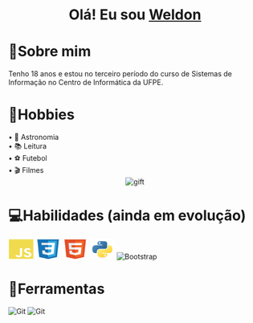 <div>
  
  <h1 align="center">
    Olá! Eu sou
    <a href="https://www.cin.ufpe.br/~wpb/">Weldon</a>
    
<h3 style="text-align: center; font-size: 26; line-height: 1.6; font-weight: bold;">
  <h1> 🚶Sobre mim </h1>
  Tenho 18 anos e estou no terceiro período do curso de Sistemas de Informação no Centro de Informática da UFPE. <br>
  <h1>🍃Hobbies</h1>
  • 🌌 Astronomia <br>
  • 📚 Leitura <br>
  • ⚽️ Futebol <br>
  • 🎬 Filmes
</h3>

<div align="center">
  <img alt="gift" height="250" width="350" src="https://user-images.githubusercontent.com/74038190/235224431-e8c8c12e-6826-47f1-89fb-2ddad83b3abf.gif">
</div>

<div>
  <h1>💻Habilidades (ainda em evolução)</h1>
  <p style="font-size: 24; font-weight: bold;"></p>
  <img alt="JavaScript" height="40" width="50" src="https://raw.githubusercontent.com/devicons/devicon/master/icons/javascript/javascript-plain.svg">
  <img alt="HTML" height="40" width="50" src="https://raw.githubusercontent.com/devicons/devicon/master/icons/css3/css3-original.svg">
  <img alt="CSS" height="40" width="50" src="https://raw.githubusercontent.com/devicons/devicon/master/icons/html5/html5-original.svg">
  <img alt="Python" height="40" width="50" src="https://raw.githubusercontent.com/devicons/devicon/master/icons/python/python-original.svg">
  <img alt="Bootstrap" height="40" width="50" src="https://ww1.freelogovectors.net/wp-content/uploads/2022/10/bootstrap-logo-freelogovectors.net_.png?lossy=1&ssl=1">
</div>

<div>
    <h1>🔧Ferramentas</h1>
    <img alt="Git" height="40" width="50" src="https://camo.githubusercontent.com/38827655e1ae0e1518d635ad89e8aa46b7f977c795952245c36a2d58064f1803/68747470733a2f2f63646e2e6a7364656c6976722e6e65742f67682f64657669636f6e732f64657669636f6e2f69636f6e732f6769742f6769742d6f726967696e616c2e737667">
    <img alt="Git" height="40" width="50" src="https://camo.githubusercontent.com/25d07ba4220a3fcadb4af12394d157494ec298dec4ecd86321961427ea18c9e8/68747470733a2f2f63646e2e6a7364656c6976722e6e65742f67682f64657669636f6e732f64657669636f6e2f69636f6e732f7673636f64652f7673636f64652d6f726967696e616c2e737667">
</div>
